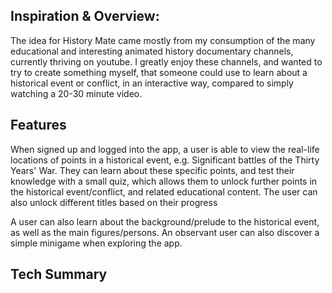 ## Inspiration & Overview:

The idea for History Mate came mostly from my consumption of the many educational and interesting animated history documentary channels, currently thriving on youtube. I greatly enjoy these channels, and wanted to try to create something myself, that someone could use to learn about a historical event or conflict, in an interactive way, compared to simply watching a 20-30 minute video.

## Features

When signed up and logged into the app, a user is able to view the real-life locations of points in a historical event, e.g. Significant battles of the Thirty Years' War. They can learn about these specific points, and test their knowledge with a small quiz, which allows them to unlock further points in the historical event/conflict, and related educational content. The user can also unlock different titles based on their progress

A user can also learn about the background/prelude to the historical event, as well as the main figures/persons. An observant user can also discover a simple minigame when exploring the app.

## Tech Summary
